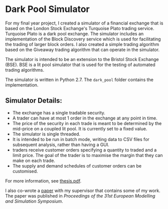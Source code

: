 # Dark Pool Simulator

For my final year project, I created a simulator of a financial exchange that is based on the London Stock Exchange's Turquoise Plato trading service. Turquoise Plato is a dark pool exchange. The simulator includes an implementation of the Block Discovery service which is used for facilitating the trading of larger block orders. I also created a simple trading algorithm based on the Giveaway trading algorithm that can operate in the simulator.

The simulator is intended to be an extension to the Bristol Stock Exchange (BSE). BSE is a lit pool simulator that is used for the testing of automated trading algorithms.

The simulator is written in Python 2.7. The `dark_pool` folder contains the implementation.

## Simulator Details:

- The exchange has a single tradable security.
- A trader can have at most 1 order in the exchange at any point in time. 
- The price of the security in each trade is meant to be determined by the mid-price on a coupled lit pool. It is currently set to a fixed value.
- The simulator is single threaded. 
- It is intended to be run in batch mode, writing data to CSV files for subsequent analysis, rather than having a GUI.
- traders receive customer orders specifying a quantity to traded and a limit price. The goal of the trader is to maximise the margin that they can make on each trade.
- The supply and demand schedules of customer orders can be customised.


For more information, see [thesis.pdf](https://github.com/gchurch/DarkPoolSimulator/blob/master/thesis.pdf).

I also co-wrote a [paper](https://research-information.bris.ac.uk/ws/portalfiles/portal/210010985/ChurchCliffEMSS2019Final190711.pdf) with my supervisor that contains some of my work. The paper was published in <em>Proceedings of the 31st European Modelling and Simulation Symposium</em>.

